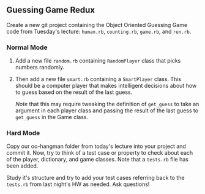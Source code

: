 ## Guessing Game Redux

Create a new git project containing the Object Oriented Guessing Game
code from Tuesday's lecture: `human.rb`, `counting.rb`, `game.rb`, and `run.rb`.

### Normal Mode

1. Add a new file `random.rb` containing `RandomPlayer` class
   that picks numbers randomly.
   
2. Then add a new file `smart.rb` containing a `SmartPlayer` class.
   This should be a computer player that makes intelligent decisions
   about how to guess based on the result of the last guess.
   
   *Note* that this may require tweaking the definition of `get_guess`
   to take an argument in each player class and passing the result of
   the last guess to `get_guess` in the Game class.

### Hard Mode

Copy our oo-hangman folder from today's lecture into your project and commit it.
Now, try to think of a test case or property to check about each of the
player, dictionary, and game classes. Note that a `tests.rb` file has been added.

Study it's structure and try to add your test cases referring back to the
`tests.rb` from last night's HW as needed. Ask questions!
